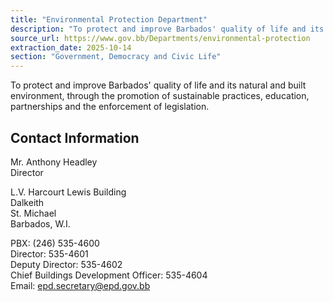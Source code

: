 ```yaml
---
title: "Environmental Protection Department"
description: "To protect and improve Barbados' quality of life and its natural and built environment, through the promotion of sustainable practices, education, partnerships and the enforcement of legislation."
source_url: https://www.gov.bb/Departments/environmental-protection
extraction_date: 2025-10-14
section: "Government, Democracy and Civic Life"
---
```


To protect and improve Barbados' quality of life and its natural and built environment, through the promotion of sustainable practices, education, partnerships and the enforcement of legislation.

## Contact Information

Mr. Anthony Headley  
Director

L.V. Harcourt Lewis Building  
Dalkeith  
St. Michael  
Barbados, W.I.

PBX: (246) 535-4600  
Director: 535-4601  
Deputy Director: 535-4602  
Chief Buildings Development Officer: 535-4604  
Email: epd.secretary@epd.gov.bb
```